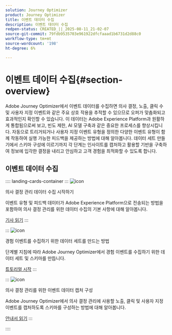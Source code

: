 ```yaml
---
solution: Journey Optimizer
product: Journey Optimizer
title: 이벤트 데이터 수집
description: 이벤트 데이터 수집
redpen-status: CREATED_||_2025-08-11_21-02-07
source-git-commit: 79fdb9535703e961922dfcfaaad1b6731d2d88c0
workflow-type: tm+mt
source-wordcount: '198'
ht-degree: 6%

---
```



# 이벤트 데이터 수집{#section-overview}

Adobe Journey Optimizer에서 이벤트 데이터를 수집하면 의사 결정, 노출, 클릭 수 및 사용자 지정 이벤트와 같은 주요 상호 작용을 추적할 수 있으므로 오퍼가 맞춤화되고 효과적인지 확인할 수 있습니다. 이 데이터는 Adobe Experience Platform과 원활하게 통합됨으로써 보고, 빈도 제한, AI 모델 구축과 같은 중요한 프로세스를 향상시킵니다. 자동으로 트리거되거나 사용자 지정 이벤트 유형을 정의한 다양한 이벤트 유형이 함께 작동하여 실행 가능한 피드백을 제공하는 방법에 대해 알아봅니다. 데이터 세트 만들기에서 스키마 구성에 이르기까지 각 단계는 인사이트를 캡처하고 활용할 기반을 구축하여 정보에 입각한 결정을 내리고 안심하고 고객 경험을 최적화할 수 있도록 합니다.

## 이벤트 데이터 수집

:::: landing-cards-container
:::
![icon](https://cdn.experienceleague.adobe.com/icons/book.svg)

의사 결정 관리 데이터 수집 시작하기

이벤트 유형 및 피드백 데이터가 Adobe Experience Platform으로 전송되는 방법을 포함하여 의사 결정 관리를 위한 데이터 수집의 기본 사항에 대해 알아봅니다.

[기사 읽기](../using/offers/data-collection/data-collection.md)
:::

:::
![icon](https://cdn.experienceleague.adobe.com/icons/circle-play.svg)

경험 이벤트를 수집하기 위한 데이터 세트를 만드는 방법

단계별 지침에 따라 Adobe Journey Optimizer에서 경험 이벤트를 수집하기 위한 데이터 세트 및 스키마를 만듭니다.

[튜토리얼 시작](../using/offers/data-collection/create-dataset.md)
:::

:::
![icon](https://cdn.experienceleague.adobe.com/icons/gear.svg)

의사 결정 관리를 위한 이벤트 데이터 캡처 구성

Adobe Journey Optimizer에서 의사 결정 관리에 사용할 노출, 클릭 및 사용자 지정 이벤트를 캡처하도록 스키마를 구성하는 방법에 대해 알아봅니다.

[안내서 읽기](../using/offers/data-collection/schema-requirement.md)
:::

::::
